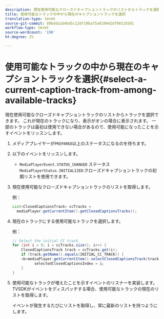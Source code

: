 ```yaml
---
description: 現在使用可能なクローズドキャプショントラックのリストからトラックを選択できます。 これが現在のトラックになり、表示がオンの場合に表示されます。 一部のトラックは最初は使用できない場合があるので、使用可能になったことを示すイベントをリッスンします。
title: 使用可能なトラックの中から現在のキャプショントラックを選択
translation-type: tm+mt
source-git-commit: 89bdda1d4bd5c126f19ba75a819942df901183d1
workflow-type: tm+mt
source-wordcount: '198'
ht-degree: 2%

---
```



# 使用可能なトラックの中から現在のキャプショントラックを選択{#select-a-current-caption-track-from-among-available-tracks}

現在使用可能なクローズドキャプショントラックのリストからトラックを選択できます。 これが現在のトラックになり、表示がオンの場合に表示されます。 一部のトラックは最初は使用できない場合があるので、使用可能になったことを示すイベントをリッスンします。

1. メディアプレイヤーが`PREPARED`以上のステータスになるのを待ちます。
1. 以下のイベントをリッスンします。

   * `MediaPlayerEvent.STATUS_CHANGED` ステータス `MediaPlayerStatus.INITIALIZED`:クローズドキャプショントラックの初期リストを使用できます。

1. 現在使用可能なクローズドキャプショントラックのリストを取得します。

   例：

   ```java
   List<ClosedCaptionsTrack> ccTracks = 
     mediaPlayer.getCurrentItem().getClosedCaptionsTracks();
   ```

1. 現在のトラックにする使用可能なトラックを選択します。

   例：

   ```java
   // Select the initial CC track. 
   for (int i = 0; i < ccTracks.size(); i++) { 
       ClosedCaptionsTrack track = ccTracks.get(i); 
       if (track.getName().equals(INITIAL_CC_TRACK)) { 
       <b>mediaPlayer.getCurrentItem().selectClosedCaptionsTrack(track);</b> 
             selectedClosedCaptionsIndex = i; 
       } 
   }
   ```

1. 使用可能なトラックが増えたことを示すイベントのリスナーを実装します。 TVSDKがイベントをディスパッチする場合、使用可能なトラックの現在のリストを取得します。

   イベントが発生するたびにリストを取得し、常に最新のリストを持つようにします。